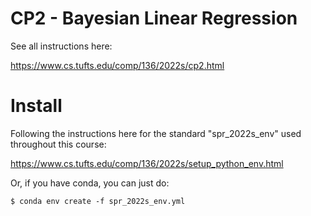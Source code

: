 # CP2 - Bayesian Linear Regression

See all instructions here:

https://www.cs.tufts.edu/comp/136/2022s/cp2.html

# Install

Following the instructions here for the standard "spr_2022s_env" used throughout this course:

https://www.cs.tufts.edu/comp/136/2022s/setup_python_env.html

Or, if you have conda, you can just do:

```
$ conda env create -f spr_2022s_env.yml
```
